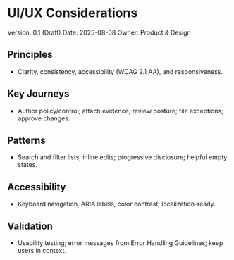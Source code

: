 # UI/UX Considerations

Version: 0.1 (Draft)
Date: 2025-08-08
Owner: Product & Design

## Principles
- Clarity, consistency, accessibility (WCAG 2.1 AA), and responsiveness.

## Key Journeys
- Author policy/control; attach evidence; review posture; file exceptions; approve changes.

## Patterns
- Search and filter lists; inline edits; progressive disclosure; helpful empty states.

## Accessibility
- Keyboard navigation, ARIA labels, color contrast; localization-ready.

## Validation
- Usability testing; error messages from Error Handling Guidelines; keep users in context.
